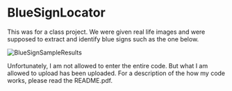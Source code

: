 # BlueSignLocator

This was for a class project. We were given real life images and were supposed to extract and identify blue signs such as the one below.

![BlueSignSampleResults](https://user-images.githubusercontent.com/42900802/69480776-4a731180-0e02-11ea-8aee-acfcac151fde.png)

Unfortunately, I am not allowed to enter the entire code. But what I am allowed to upload has been uploaded. For a description of the how my code works, please read the README.pdf.
